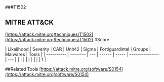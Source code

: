 ###T1502
## MITRE ATT&CK
[https://attack.mitre.org/techniques/T1502](https://attack.mitre.org/techniques/T1502)
#Score

| Likelihood | Severity | CAR | Unit42 | Sigma | Fortiguardintel | Groups | Malwares | Tools |
| ---------- | -------- | --- | ------ | ----- | --------------- | ---  |
 |   |   |   |   |   |   |   |   | 1 |

##Related Tools
[https://attack.mitre.org/software/S0154](https://attack.mitre.org/software/S0154)
[]()
